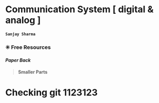 # Communication System [ digital & analog ]
#### `Sanjay Sharma`
### ✳️ Free Resources
***Paper Back***
>#### Smaller Parts


# Checking git 1123123